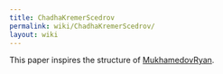 ```yaml
---
title: ChadhaKremerScedrov
permalink: wiki/ChadhaKremerScedrov/
layout: wiki
---
```


This paper inspires the structure of
[MukhamedovRyan](/wiki/MukhamedovRyan "wikilink").
